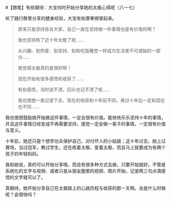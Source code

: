 #【随笔】有些期待：大宝何时开始分享她的太极心得呢（八一七）

听了践行群里分享的健身经验，大宝有些摩拳擦掌起来。

> 原来只是坚持告诉大家，自己一直在坚持做一件事情也是有价值的啊？
>
> 我也坚持练了近十年太极了呢……
>
> 从兴趣、到热爱、到坚持、到和吃饭睡觉一样成为生活里不可或缺的一部分……
>
> 我觉得太极真的是很好啊！
>
> 现在开始有很多感悟和收获了……
>
> 有些感悟，当时说不清，回头也记不清了呢……
>
> 我也很想一直记录下去，现在的收获和十年前不同，再过十年后一定和现在也不同……

我也很想鼓励她开始做这件事情，一定会很有价值。能快快乐乐坚持十年的事情，并且这件事情已经变成不再需要坚持，感觉一定会做一辈子的事情，一定很有价值与意义。

十年前，她还只是个想学功夫保护自己、对付坏人的小姑娘；这十年过去，她上过赛场，当过冠军，教过学生，还在练着太极、爱着太极，而且马上就要成为有俩个孩子的年轻妈妈。

我和她说，真的可以开始分享哦，而且有很多种方式去做，只要开始就好。不管是系统化的文字与视频、或者只是从朋友圈里的视频、图片开始，记录两三句点滴感悟的文字就可以了。

真期待，她开始分享自己在太极路上的心路历程与收获的那一天啊。会是什么时候呢？会很快吗？